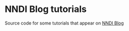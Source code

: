 NNDI Blog tutorials
===

Source code for some tutorials that appear on [NNDI Blog](https://blog.nndi.cloud/tutorials/)

